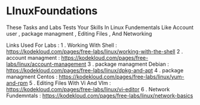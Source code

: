 # LInuxFoundations
These Tasks and Labs Tests Your Skills In Linux Fundementals Like Account user , package managment , Editing Files , And Networking

Links Used For Labs : 
1 . Working With Shell : https://kodekloud.com/pages/free-labs/linux/working-with-the-shell
2 . account managment : https://kodekloud.com/pages/free-labs/linux/account-management
3 . package managment Debian : https://kodekloud.com/pages/free-labs/linux/dpkg-and-apt
4 . package managment Centos : https://kodekloud.com/pages/free-labs/linux/yum-and-rpm
5 . Editing Files With Vi And VIm : https://kodekloud.com/pages/free-labs/linux/vi-editor
6 . Network Fundemntals : https://kodekloud.com/pages/free-labs/linux/network-basics

